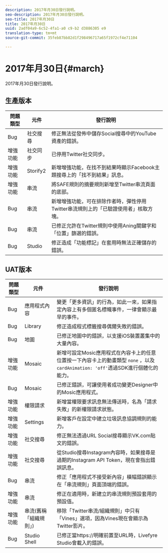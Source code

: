 ```yaml
---
description: 2017年月30日發行說明。
seo-description: 2017年月30日發行說明。
seo-title: 2017年月30日
title: 2017年月30日
uuid: 2adf04a9-6c52-4fa1-a0 c9-b2 d3886305 e9
translation-type: tm+mt
source-git-commit: 35feb87bb82d1f298496717a65f1972cf4e71104

---
```



# 2017年月30日{#march}

2017年月30日發行說明。

## 生產版本

| 問題類型 | 元件 | 發行說明 |
|---|---|---|
| Bug | 社交搜尋 | 修正無法從發佈中儲存Social搜尋中的YouTube資產的錯誤。 |
| 增強功能 | 社交同步 | 已停用Twitter社交同步。 |
| 增強功能 | Storify2 | 新增增強功能，在找不到結果時顯示Facebook主題搜尋上的「找不到結果」訊息。 |
| 增強功能 | 串流 | 將SAFE規則的摘要規則新增至Twitter串流頁面的底部。 |
| Bug | 串流 | 新增增強功能，可在排除作者時，彈性停用Twitter串流規則上的「已驗證使用者」核取方塊。 |
| Bug | 串流 | 已修正允許在Twitter規則中使用Aning關鍵字和「位置」篩選的錯誤。 |
| Bug | Studio | 修正造成「功能標記」在套用時無法正確儲存的錯誤。 |

## UAT版本

| 問題類型 | 元件 | 發行說明 |
|---|---|---|
| Bug | 應用程式內容 | 變更「更多資訊」的行為，如此一來，如果指定內容上有多個匿名標幟事件，一律會顯示最早的事件。 |
| Bug | Library | 修正造成程式標籤搜尋偶爾失敗的錯誤。 |
| Bug | 地圖 | 已修正地圖中的錯誤，以支援iOS裝置叢集中的大量內容。 |
| 增強功能 | Mosaic | 新增可設定Mosic應用程式在內容卡上的任意位置按一下內容卡上的動畫類型 `none` ，以及 `cardAnimation: 'off'`透過SDK進行個體化的能力。 |
| Bug | Mosaic | 已修正錯誤，可讓使用者成功變更Designer中的Mosic應用程式。 |
| 增強功能 | 權限請求 | 新增當權限要求訊息無法傳送時，名為「請求失敗」的新權限請求狀態。 |
| 增強功能 | Settings | 新增客戶在設定中建立垃圾訊息協調規則的能力。 |
| 增強功能 | 社交搜尋 | 修正無法透過URL Social搜尋顯示VK.com貼文的錯誤。 |
| 增強功能 | 社交搜尋 | 從Studio搜尋Instagram內容時，如果搜尋是過期的Instagram API Token，現在會指出錯誤訊息。 |
| Bug | 串流 | 修正「應用程式不接受新內容」橫幅錯誤顯示在「串流規則」頁面頂端的錯誤。 |
| 增強功能 | 串流 | 修正在適用時，新建立的串流規則預設套用的預設值。 |
| 增強功能 | 串流(舊稱「組織規則」) | 移除「Twitter串流/組織規則」中只有「Vines」選項，因為Vines現在會顯示為Twitter影片。 |
| Bug | Studio Shell | 已修正當https://明確前置至URL時，Livefyre Studio會載入的錯誤。 |


